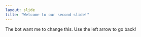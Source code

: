 ```yaml
---
layout: slide
title: "Welcome to our second slide!"
---
```

The bot want me to change this.
Use the left arrow to go back!
